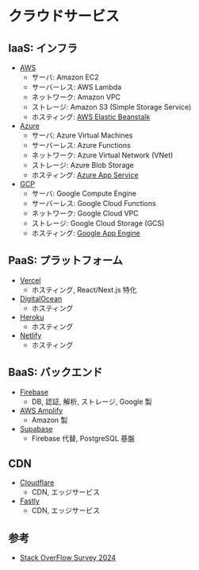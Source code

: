 # クラウドサービス

## IaaS: インフラ

- [AWS](https://aws.amazon.com/jp/)
  - サーバ: Amazon EC2
  - サーバーレス: AWS Lambda
  - ネットワーク: Amazon VPC
  - ストレージ: Amazon S3 (Simple Storage Service)
  - ホスティング: [AWS Elastic Beanstalk](https://aws.amazon.com/jp/elasticbeanstalk/)
- [Azure](https://azure.microsoft.com/ja-jp)
  - サーバ: Azure Virtual Machines
  - サーバーレス: Azure Functions
  - ネットワーク: Azure Virtual Network (VNet)
  - ストレージ: Azure Blob Storage
  - ホスティング: [Azure App Service](https://azure.microsoft.com/ja-jp/products/app-service)
- [GCP](https://cloud.google.com/)
  - サーバ: Google Compute Engine
  - サーバーレス: Google Cloud Functions
  - ネットワーク: Google Cloud VPC
  - ストレージ: Google Cloud Storage (GCS)
  - ホスティング: [Google App Engine](https://cloud.google.com/appengine)

## PaaS: プラットフォーム

- [Vercel](https://vercel.com/)
  - ホスティング, React/Next.js 特化
- [DigitalOcean](https://www.digitalocean.com/)
  - ホスティング
- [Heroku](https://jp.heroku.com/)
  - ホスティング
- [Netlify](https://www.netlify.com/)
  - ホスティング

## BaaS: バックエンド

- [Firebase](https://firebase.google.com/?hl=ja)
  - DB, 認証, 解析, ストレージ, Google 製
- [AWS Amplify](https://aws.amazon.com/jp/amplify/)
  - Amazon 製
- [Supabase](https://supabase.com/)
  - Firebase 代替, PostgreSQL 基盤

## CDN

- [Cloudflare](https://www.cloudflare.com/ja-jp/)
  - CDN, エッジサービス
- [Fastly](https://www.fastly.com/jp/)
  - CDN, エッジサービス

## 参考

- [Stack OverFlow Survey 2024](https://survey.stackoverflow.co/2024/technology)
